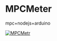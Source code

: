 # MPCMeter
mpc+nodejs+arduino

[![MPCMetr](http://img.youtube.com/vi/MEXRMDirKek/0.jpg)](https://www.youtube.com/watch?v=MEXRMDirKek)